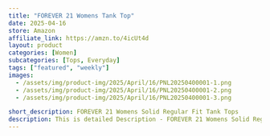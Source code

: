 ```yaml
---
title: "FOREVER 21 Womens Tank Top"
date: 2025-04-16
store: Amazon
affiliate_link: https://amzn.to/4icUt4d
layout: product
categories: [Women]
subcategories: [Tops, Everyday]
tags: ["featured", "weekly"]
images:
  - /assets/img/product-img/2025/April/16/PNL20250400001-1.png
  - /assets/img/product-img/2025/April/16/PNL20250400001-2.png
  - /assets/img/product-img/2025/April/16/PNL20250400001-3.png

short_description: FOREVER 21 Womens Solid Regular Fit Tank Tops
description: This is detailed Description - FOREVER 21 Womens Solid Regular Fit Tank Tops
---
```

